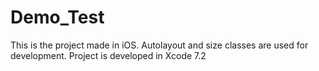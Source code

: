# Demo_Test
This is the project made in iOS. Autolayout and size classes are used for development. Project is developed in Xcode 7.2
